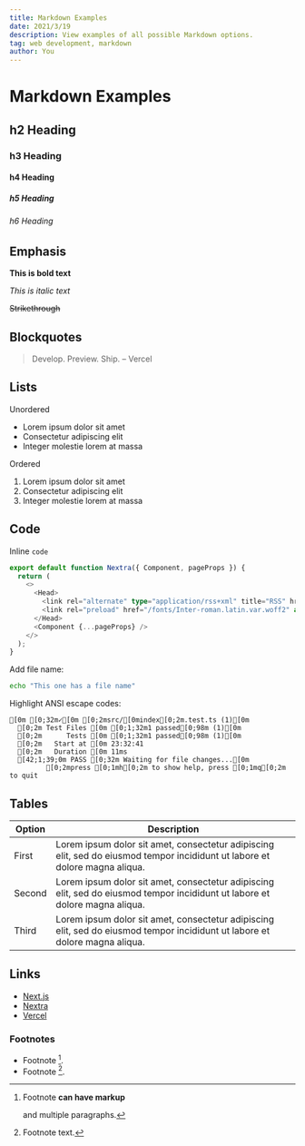 ```yaml
---
title: Markdown Examples
date: 2021/3/19
description: View examples of all possible Markdown options.
tag: web development, markdown
author: You
---
```


# Markdown Examples

## h2 Heading

### h3 Heading

#### h4 Heading

##### h5 Heading

###### h6 Heading

## Emphasis

**This is bold text**

_This is italic text_

~~Strikethrough~~

## Blockquotes

> Develop. Preview. Ship. – Vercel

## Lists

Unordered

- Lorem ipsum dolor sit amet
- Consectetur adipiscing elit
- Integer molestie lorem at massa

Ordered

1. Lorem ipsum dolor sit amet
2. Consectetur adipiscing elit
3. Integer molestie lorem at massa

## Code

Inline `code`

```ts
export default function Nextra({ Component, pageProps }) {
  return (
    <>
      <Head>
        <link rel="alternate" type="application/rss+xml" title="RSS" href="/feed.xml" />
        <link rel="preload" href="/fonts/Inter-roman.latin.var.woff2" as="font" type="font/woff2" crossOrigin="anonymous" />
      </Head>
      <Component {...pageProps} />
    </>
  );
}
```

Add file name:

```sh filename="example.sh"
echo "This one has a file name"
```

Highlight ANSI escape codes:

```ansi
[0m [0;32m✓[0m [0;2msrc/[0mindex[0;2m.test.ts (1)[0m
  [0;2m Test Files [0m [0;1;32m1 passed[0;98m (1)[0m
  [0;2m      Tests [0m [0;1;32m1 passed[0;98m (1)[0m
  [0;2m   Start at [0m 23:32:41
  [0;2m   Duration [0m 11ms
  [42;1;39;0m PASS [0;32m Waiting for file changes...[0m
         [0;2mpress [0;1mh[0;2m to show help, press [0;1mq[0;2m to quit
```

## Tables

| **Option** | **Description**                                                                                                             |
| ---------- | --------------------------------------------------------------------------------------------------------------------------- |
| First      | Lorem ipsum dolor sit amet, consectetur adipiscing elit, sed do eiusmod tempor incididunt ut labore et dolore magna aliqua. |
| Second     | Lorem ipsum dolor sit amet, consectetur adipiscing elit, sed do eiusmod tempor incididunt ut labore et dolore magna aliqua. |
| Third      | Lorem ipsum dolor sit amet, consectetur adipiscing elit, sed do eiusmod tempor incididunt ut labore et dolore magna aliqua. |

## Links

- [Next.js](https://nextjs.org)
- [Nextra](https://nextra.vercel.app/)
- [Vercel](http://vercel.com)

### Footnotes

- Footnote [^1].
- Footnote [^2].

[^1]: Footnote **can have markup**

    and multiple paragraphs.

[^2]: Footnote text.
